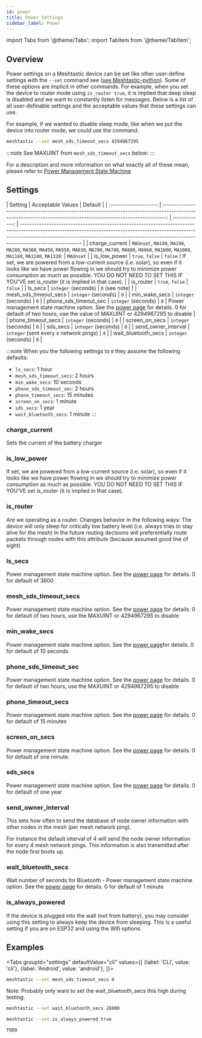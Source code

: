 ```yaml
---
id: power
title: Power Settings
sidebar_label: Power
---
```


import Tabs from '@theme/Tabs';
import TabItem from '@theme/TabItem';

## Overview

Power settings on a Meshtastic device can be set like other user-define settings with the `--set` command see ([see Meshtastic-python](/docs/software/python/python-cli)). Some of these options are implicit in other commands. For example, when you set the device to router mode using `is_router true`, it is implied that deep sleep is disabled and we want to constantly listen for messages. Below is a list of all user-definable settings and the acceptable values that these settings can use.

For example, if we wanted to disable sleep mode, like when we put the device into router mode, we could use the command:

```bash
meshtastic --set mesh_sds_timeout_secs 4294967295
```

:::note
See MAXUINT from `mesh_sds_timeout_secs` below:
:::

For a description and more information on what exactly all of these mean, please refer to [Power Management State Machine](/docs/software/other/power)

## Settings

|        Setting        |                                                                        Acceptable Values                                                                        |    Default     |
| :-------------------: | :-------------------------------------------------------------------------------------------------------------------------------------------------------------: | :------------: | ------------------------------------------------------------------------------------------------------------------------------------------------------------------------------------------------------------------------------------------------------------------- |
|    charge_current     | `MAUnset`, `MA100`, `MA190`, `MA280`, `MA360`, `MA450`, `MA550`, `MA630`, `MA700`, `MA780`, `MA880`, `MA960`, `MA1000`, `MA1080`, `MA1160`, `MA1240`, `MA1320`: |   `MAUnset`    |
|     is_low_power      |                                                                         `true`, `false`                                                                         |    `false`     | If set, we are powered from a low-current source (i.e. solar), so even if it looks like we have power flowing in we should try to minimize power consumption as much as possible. YOU DO NOT NEED TO SET THIS IF YOU'VE set is_router (it is implied in that case). |
|       is_router       |                                                                         `true`, `false`                                                                         |    `false`     |
|        ls_secs        |                                                                       `integer` (seconds)                                                                       | `0` (see note) |
| mesh_sds_timeout_secs |                                                                       `integer` (seconds)                                                                       |      `0`       |
|     min_wake_secs     |                                                                       `integer` (seconds)                                                                       |      `0`       |
| phone_sds_timeout_sec |                                                                       `integer` (seconds)                                                                       |      `0`       | Power management state machine option. See the [power page](/docs/software/other/power) for details. 0 for default of two hours, use the value of MAXUINT or 4294967295 to disable                                                                                  |
|  phone_timeout_secs   |                                                                       `integer` (seconds)                                                                       |      `0`       |
|    screen_on_secs     |                                                                       `integer` (seconds)                                                                       |      `0`       |
|       sds_secs        |                                                                       `integer` (seconds)                                                                       |      `0`       |
|  send_owner_interval  |                                                             `integer` (sent every x network pings)                                                              |      `4`       |
|  wait_bluetooth_secs  |                                                                       `integer` (seconds)                                                                       |      `0`       |

:::note
When you the following settings to `0` they assume the following defaults:

- `ls_secs`: 1 hour
- `mesh_sds_timeout_secs`: 2 hours
- `min_wake_secs`: 10 seconds
- `phone_sds_timeout_sec`: 2 hours
- `phone_timeout_secs`: 15 minutes
- `screen_on_secs`: 1 minute
- `sds_secs`: 1 year
- `wait_bluetooth_secs`: 1 minute
  :::

### charge_current

Sets the current of the battery charger

### is_low_power

If set, we are powered from a low-current source (i.e. solar), so even if it looks like we have power flowing in we should try to minimize power consumption as much as possible. YOU DO NOT NEED TO SET THIS IF YOU'VE set is_router (it is implied in that case).

### is_router

Are we operating as a router. Changes behavior in the following ways: The device will only sleep for critically low battery level (i.e. always tries to stay alive for the mesh) In the future routing decisions will preferentially route packets through nodes with this attribute (because assumed good line of sight)

### ls_secs

Power management state machine option. See the [power page](/docs/software/other/power) for details. 0 for default of 3600

### mesh_sds_timeout_secs

Power management state machine option. See the [power page](/docs/software/other/power) for details. 0 for default of two hours, use the MAXUINT or 4294967295 to disable

### min_wake_secs

Power management state machine option. See the [power page](/docs/software/other/power)for details. 0 for default of 10 seconds

### phone_sds_timeout_sec

Power management state machine option. See the [power page](/docs/software/other/power) for details. 0 for default of two hours, use the MAXUINT or 4294967295 to disable

### phone_timeout_secs

Power management state machine option. See the [power page](/docs/software/other/power) for details. 0 for default of 15 minutes

### screen_on_secs

Power management state machine option. See the [power page](/docs/software/other/power) for details. 0 for default of one minute.

### sds_secs

Power management state machine option. See the [power page](/docs/software/other/power) for details. 0 for default of one year

### send_owner_interval

This sets how often to send the database of node owner information with other nodes in the mesh (per mesh network ping).

For instance the default interval of 4 will send the node owner information for every 4 mesh network pings. This information is also transmitted after the node first boots up.

### wait_bluetooth_secs

Wait number of seconds for Bluetooth - Power management state machine option. See the [power page](/docs/software/other/power) for details. 0 for default of 1 minute

### is_always_powered

If the device is plugged into the wall (not from battery), you may consider using this setting to always keep the device from sleeping. This is a useful setting if you are on ESP32 and using the Wifi options.

## Examples

<Tabs
groupId="settings"
defaultValue="cli"
values={[
{label: 'CLI', value: 'cli'},
{label: 'Android', value: 'android'},
]}>
<TabItem value="cli">

```bash
meshtastic --set mesh_sds_timeout_secs 0
```

Note: Probably only want to set the wait_bluetooth_secs this high during testing:

```bash
meshtastic --set wait_bluetooth_secs 28800
```

```bash
meshtastic --set is_always_powered true
```

  </TabItem>
  <TabItem value="android">

    TODO

  </TabItem>
</Tabs>
